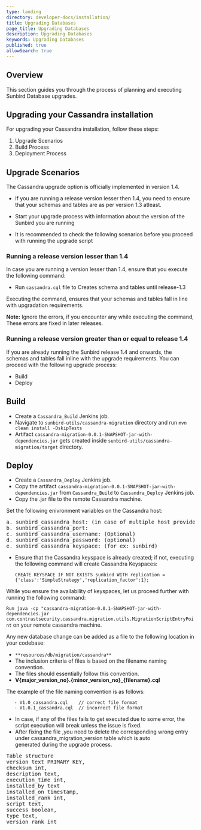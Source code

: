 ```yaml
---
type: landing
directory: developer-docs/installation/
title: Upgrading Databases
page_title: Upgrading Databases
description: Upgrading Databases
keywords: Upgrading Databases
published: true
allowSearch: true
---
```

## Overview

This section guides you through the process of planning and executing Sunbird Database upgrades. 

## Upgrading your Cassandra installation

For upgrading your Cassandra installation, follow these steps:

1. Upgrade Scenarios
2. Build Process
3. Deployment Process

## Upgrade Scenarios

The Cassandra upgrade option is officially implemented in version 1.4.

- If you are running a release version lesser then 1.4, you need to ensure that your schemas and tables are as per version 1.3 atleast. 

- Start your upgrade process with information about the version of the Sunbird you are running

- It is recommended to check the following scenarios before you proceed with running the upgrade script 

### Running a release version lesser than 1.4

In case you are running a version lesser than 1.4, ensure that you execute the following command:

- Run `cassandra.cql` file  to Creates schema and tables until release-1.3

Executing the command, ensures that your schemas and tables fall in line with upgradation requirements.

**Note:** Ignore the errors, if you encounter any while executing the command, These errors are fixed in later releases.

### Running a release version greater than or equal to release 1.4

If you are already running the Sunbird release 1.4 and onwards, the schemas and tables fall inline with the upgrade requirements. You can proceed with the following upgrade process:

- Build 
- Deploy 

## Build

- Create a `Cassandra_Build` Jenkins job.
- Navigate to `sunbird-utils/cassandra-migration` directory and run `mvn clean install -DskipTests`
- Artifact `cassandra-migration-0.0.1-SNAPSHOT-jar-with-dependencies.jar` gets created inside `sunbird-utils/cassandra-migration/target`   directory.

## Deploy

- Create a `Cassandra_Deploy` Jenkins job.
- Copy the artifact `cassandra-migration-0.0.1-SNAPSHOT-jar-with-dependencies.jar` from `Cassandra_Build` to `Cassandra_Deploy`
Jenkins job.
- Copy the .jar file to the remote Cassandra machine.

Set the following enivronment variables on the Cassandra host:

<pre>
a. sunbird_cassandra_host: (in case of multiple host provide the value comma separated) 
b. sunbird_cassandra_port: 
c. sunbird_cassandra_username: (Optional) 
d. sunbird_cassandra_password: (optional) 
e. sunbird_cassandra_keyspace: (for ex: sunbird)
</pre>

- Ensure that the Cassandra keyspace is already created; if not, executing the following command will create Cassandra Keyspaces:

   ``CREATE KEYSPACE IF NOT EXISTS sunbird WITH replication = {'class':'SimpleStrategy','replication_factor':1};``

While you ensure the availability of keyspaces, let us proceed further with running the following command:

``Run java -cp "cassandra-migration-0.0.1-SNAPSHOT-jar-with-dependencies.jar com.contrastsecurity.cassandra.migration.utils.MigrationScriptEntryPoint`` on your remote cassandra machine.

 Any new database change can be added as a file to the following location in your codebase:

- `**resources/db/migration/cassandra**`
- The inclusion criteria of files is based on the filename naming convention.
- The files should essentially follow this convention.
- **V{major_version_no}.{minor_version_no}_{filename}.cql** 

The example of the file naming convention is as follows:
   
       - V1.0_cassandra.cql    // correct file format
       - V1.0.1_cassandra.cql  // incorrect file format

- In case, if any of the files fails to get executed due to some error, the script execution will break unless the issue is fixed.
- After fixing the file ,you need to delete the corresponding wrong entry under cassandra_migration_version table which is auto  
  generated during the upgrade process.
   
<pre>
Table structure
version text PRIMARY KEY,
checksum int,
description text,
execution_time int,
installed_by text
installed_on timestamp,
installed_rank int,
script text,
success boolean,
type text,
version_rank int
</pre>
